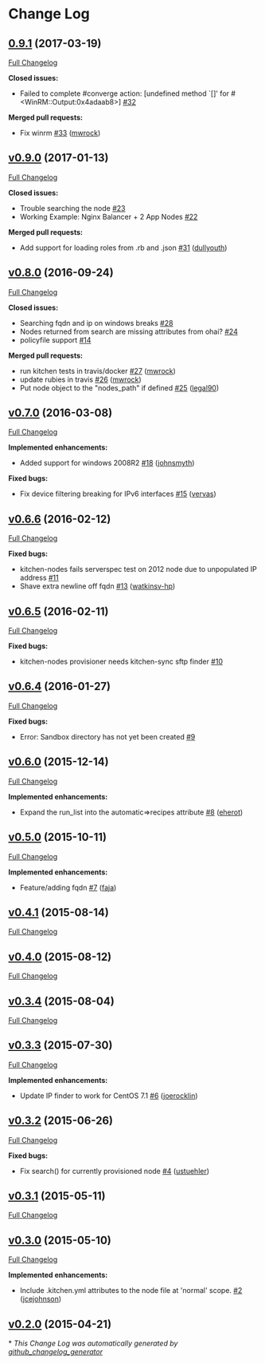 # Change Log

## [0.9.1](https://github.com/mwrock/kitchen-nodes/tree/0.9.1) (2017-03-19)
[Full Changelog](https://github.com/mwrock/kitchen-nodes/compare/v0.9.0...0.9.1)

**Closed issues:**

- Failed to complete \#converge action: \[undefined method `\[\]' for \#\<WinRM::Output:0x4adaab8\>\] [\#32](https://github.com/mwrock/kitchen-nodes/issues/32)

**Merged pull requests:**

- Fix winrm [\#33](https://github.com/mwrock/kitchen-nodes/pull/33) ([mwrock](https://github.com/mwrock))

## [v0.9.0](https://github.com/mwrock/kitchen-nodes/tree/v0.9.0) (2017-01-13)
[Full Changelog](https://github.com/mwrock/kitchen-nodes/compare/v0.8.0...v0.9.0)

**Closed issues:**

- Trouble searching the node [\#23](https://github.com/mwrock/kitchen-nodes/issues/23)
- Working Example: Nginx Balancer + 2 App Nodes [\#22](https://github.com/mwrock/kitchen-nodes/issues/22)

**Merged pull requests:**

- Add support for loading roles from .rb and .json [\#31](https://github.com/mwrock/kitchen-nodes/pull/31) ([dullyouth](https://github.com/dullyouth))

## [v0.8.0](https://github.com/mwrock/kitchen-nodes/tree/v0.8.0) (2016-09-24)
[Full Changelog](https://github.com/mwrock/kitchen-nodes/compare/v0.7.0...v0.8.0)

**Closed issues:**

- Searching fqdn and ip on windows breaks [\#28](https://github.com/mwrock/kitchen-nodes/issues/28)
- Nodes returned from search are missing attributes from ohai? [\#24](https://github.com/mwrock/kitchen-nodes/issues/24)
- policyfile support [\#14](https://github.com/mwrock/kitchen-nodes/issues/14)

**Merged pull requests:**

- run kitchen tests in travis/docker [\#27](https://github.com/mwrock/kitchen-nodes/pull/27) ([mwrock](https://github.com/mwrock))
- update rubies in travis [\#26](https://github.com/mwrock/kitchen-nodes/pull/26) ([mwrock](https://github.com/mwrock))
- Put node object to the "nodes\_path" if defined [\#25](https://github.com/mwrock/kitchen-nodes/pull/25) ([legal90](https://github.com/legal90))

## [v0.7.0](https://github.com/mwrock/kitchen-nodes/tree/v0.7.0) (2016-03-08)
[Full Changelog](https://github.com/mwrock/kitchen-nodes/compare/v0.6.6...v0.7.0)

**Implemented enhancements:**

- Added support for windows 2008R2 [\#18](https://github.com/mwrock/kitchen-nodes/pull/18) ([johnsmyth](https://github.com/johnsmyth))

**Fixed bugs:**

- Fix device filtering breaking for IPv6 interfaces [\#15](https://github.com/mwrock/kitchen-nodes/pull/15) ([vervas](https://github.com/vervas))

## [v0.6.6](https://github.com/mwrock/kitchen-nodes/tree/v0.6.6) (2016-02-12)
[Full Changelog](https://github.com/mwrock/kitchen-nodes/compare/v0.6.5...v0.6.6)

**Fixed bugs:**

- kitchen-nodes fails serverspec test on 2012 node due to unpopulated IP address [\#11](https://github.com/mwrock/kitchen-nodes/issues/11)
- Shave extra newline off fqdn [\#13](https://github.com/mwrock/kitchen-nodes/pull/13) ([watkinsv-hp](https://github.com/watkinsv-hp))

## [v0.6.5](https://github.com/mwrock/kitchen-nodes/tree/v0.6.5) (2016-02-11)
[Full Changelog](https://github.com/mwrock/kitchen-nodes/compare/v0.6.4...v0.6.5)

**Fixed bugs:**

- kitchen-nodes provisioner needs kitchen-sync sftp finder [\#10](https://github.com/mwrock/kitchen-nodes/issues/10)

## [v0.6.4](https://github.com/mwrock/kitchen-nodes/tree/v0.6.4) (2016-01-27)
[Full Changelog](https://github.com/mwrock/kitchen-nodes/compare/v0.6.0...v0.6.4)

**Fixed bugs:**

- Error: Sandbox directory has not yet been created [\#9](https://github.com/mwrock/kitchen-nodes/issues/9)

## [v0.6.0](https://github.com/mwrock/kitchen-nodes/tree/v0.6.0) (2015-12-14)
[Full Changelog](https://github.com/mwrock/kitchen-nodes/compare/v0.5.0...v0.6.0)

**Implemented enhancements:**

- Expand the run\_list into the automatic=\>recipes attribute [\#8](https://github.com/mwrock/kitchen-nodes/pull/8) ([eherot](https://github.com/eherot))

## [v0.5.0](https://github.com/mwrock/kitchen-nodes/tree/v0.5.0) (2015-10-11)
[Full Changelog](https://github.com/mwrock/kitchen-nodes/compare/v0.4.1...v0.5.0)

**Implemented enhancements:**

- Feature/adding fqdn [\#7](https://github.com/mwrock/kitchen-nodes/pull/7) ([faja](https://github.com/faja))

## [v0.4.1](https://github.com/mwrock/kitchen-nodes/tree/v0.4.1) (2015-08-14)
[Full Changelog](https://github.com/mwrock/kitchen-nodes/compare/v0.4.0...v0.4.1)

## [v0.4.0](https://github.com/mwrock/kitchen-nodes/tree/v0.4.0) (2015-08-12)
[Full Changelog](https://github.com/mwrock/kitchen-nodes/compare/v0.3.4...v0.4.0)

## [v0.3.4](https://github.com/mwrock/kitchen-nodes/tree/v0.3.4) (2015-08-04)
[Full Changelog](https://github.com/mwrock/kitchen-nodes/compare/v0.3.3...v0.3.4)

## [v0.3.3](https://github.com/mwrock/kitchen-nodes/tree/v0.3.3) (2015-07-30)
[Full Changelog](https://github.com/mwrock/kitchen-nodes/compare/v0.3.2...v0.3.3)

**Implemented enhancements:**

- Update IP finder to work for CentOS 7.1 [\#6](https://github.com/mwrock/kitchen-nodes/pull/6) ([joerocklin](https://github.com/joerocklin))

## [v0.3.2](https://github.com/mwrock/kitchen-nodes/tree/v0.3.2) (2015-06-26)
[Full Changelog](https://github.com/mwrock/kitchen-nodes/compare/v0.3.1...v0.3.2)

**Fixed bugs:**

- Fix search\(\) for currently provisioned node [\#4](https://github.com/mwrock/kitchen-nodes/pull/4) ([ustuehler](https://github.com/ustuehler))

## [v0.3.1](https://github.com/mwrock/kitchen-nodes/tree/v0.3.1) (2015-05-11)
[Full Changelog](https://github.com/mwrock/kitchen-nodes/compare/v0.3.0...v0.3.1)

## [v0.3.0](https://github.com/mwrock/kitchen-nodes/tree/v0.3.0) (2015-05-10)
[Full Changelog](https://github.com/mwrock/kitchen-nodes/compare/v0.2.0...v0.3.0)

**Implemented enhancements:**

- Include .kitchen.yml attributes to the node file at 'normal' scope. [\#2](https://github.com/mwrock/kitchen-nodes/pull/2) ([jcejohnson](https://github.com/jcejohnson))

## [v0.2.0](https://github.com/mwrock/kitchen-nodes/tree/v0.2.0) (2015-04-21)


\* *This Change Log was automatically generated by [github_changelog_generator](https://github.com/skywinder/Github-Changelog-Generator)*